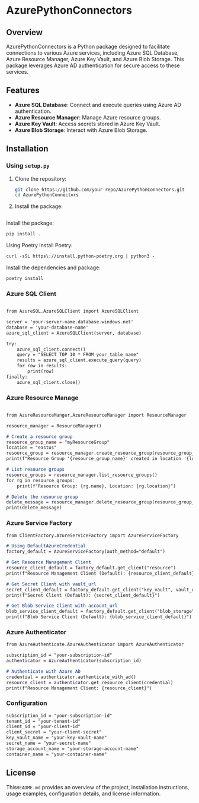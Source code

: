 # AzurePythonConnectors

## Overview

AzurePythonConnectors is a Python package designed to facilitate connections to various Azure services, including Azure SQL Database, Azure Resource Manager, Azure Key Vault, and Azure Blob Storage. This package leverages Azure AD authentication for secure access to these services.

## Features

- **Azure SQL Database**: Connect and execute queries using Azure AD authentication.
- **Azure Resource Manager**: Manage Azure resource groups.
- **Azure Key Vault**: Access secrets stored in Azure Key Vault.
- **Azure Blob Storage**: Interact with Azure Blob Storage.

## Installation

### Using `setup.py`

1. Clone the repository:
   ```sh
   git clone https://github.com/your-repo/AzurePythonConnectors.git
   cd AzurePythonConnectors
   

2. Install the package:
   ```sh
Install the package:
```markdown
pip install .
```

Using Poetry
Install Poetry:  

```markdown
curl -sSL https\://install.python-poetry.org | python3 -
```
Install the dependencies and package:

```markdown
poetry install
```
### Azure SQL Client
```markdown

from AzureSQL.AzureSQLClient import AzureSQLClient

server = 'your-server-name.database.windows.net'
database = 'your-database-name'
azure_sql_client = AzureSQLClient(server, database)

try:
    azure_sql_client.connect()
    query = "SELECT TOP 10 * FROM your_table_name"
    results = azure_sql_client.execute_query(query)
    for row in results:
        print(row)
finally:
    azure_sql_client.close()
```

### Azure Resource Manage
```markdown

from AzureResourceManger.AzureResourceManager import ResourceManager

resource_manager = ResourceManager()

# Create a resource group
resource_group_name = "myResourceGroup"
location = "eastus"
resource_group = resource_manager.create_resource_group(resource_group_name, location)
print(f"Resource Group '{resource_group_name}' created in location '{location}'")

# List resource groups
resource_groups = resource_manager.list_resource_groups()
for rg in resource_groups:
    print(f"Resource Group: {rg.name}, Location: {rg.location}")

# Delete the resource group
delete_message = resource_manager.delete_resource_group(resource_group_name)
print(delete_message)
```

### Azure Service Factory
```markdown
from ClientFactory.AzureServiceFactory import AzureServiceFactory

# Using DefaultAzureCredential
factory_default = AzureServiceFactory(auth_method="default")

# Get Resource Management Client
resource_client_default = factory_default.get_client("resource")
print(f"Resource Management Client (Default): {resource_client_default}")

# Get Secret Client with vault_url
secret_client_default = factory_default.get_client("key_vault", vault_url="https://your-key-vault-name.vault.azure.net/")
print(f"Secret Client (Default): {secret_client_default}")

# Get Blob Service Client with account_url
blob_service_client_default = factory_default.get_client("blob_storage", account_url="https://your-storage-account-name.blob.core.windows.net")
print(f"Blob Service Client (Default): {blob_service_client_default}")
```

### Azure Authenticator
```markdown
from AzureAuthenticate.AzureAuthenticator import AzureAuthenticator

subscription_id = "your-subscription-id"
authenticator = AzureAuthenticator(subscription_id)

# Authenticate with Azure AD
credential = authenticator.authenticate_with_ad()
resource_client = authenticator.get_resource_client(credential)
print(f"Resource Management Client: {resource_client}")
```

### Configuration
```markdown
subscription_id = "your-subscription-id"
tenant_id = "your-tenant-id"
client_id = "your-client-id"
client_secret = "your-client-secret"
key_vault_name = "your-key-vault-name"
secret_name = "your-secret-name"
storage_account_name = "your-storage-account-name"
container_name = "your-container-name"
```
## License
This`README.md` provides an overview of the project, installation instructions, usage examples, configuration details, and license information.